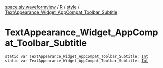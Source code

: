 [space.siy.waveformview](../../index.md) / [R](../index.md) / [style](index.md) / [TextAppearance_Widget_AppCompat_Toolbar_Subtitle](./-text-appearance_-widget_-app-compat_-toolbar_-subtitle.md)

# TextAppearance_Widget_AppCompat_Toolbar_Subtitle

`static var TextAppearance_Widget_AppCompat_Toolbar_Subtitle: `[`Int`](https://kotlinlang.org/api/latest/jvm/stdlib/kotlin/-int/index.html)
`static var TextAppearance_Widget_AppCompat_Toolbar_Subtitle: `[`Int`](https://kotlinlang.org/api/latest/jvm/stdlib/kotlin/-int/index.html)